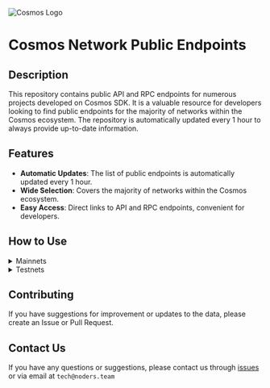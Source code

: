 ![Cosmos Logo](https://github.com/nodersteam/picture/blob/main/%D0%A1%D0%BD%D0%B8%D0%BC%D0%BE%D0%BA%20%D1%8D%D0%BA%D1%80%D0%B0%D0%BD%D0%B0%202023-07-19%20105624.png?raw=true)

# Cosmos Network Public Endpoints

## Description

This repository contains public API and RPC endpoints for numerous projects developed on Cosmos SDK. It is a valuable resource for developers looking to find public endpoints for the majority of networks within the Cosmos ecosystem. The repository is automatically updated every 1 hour to always provide up-to-date information.

## Features

- **Automatic Updates**: The list of public endpoints is automatically updated every 1 hour.
- **Wide Selection**: Covers the majority of networks within the Cosmos ecosystem.
- **Easy Access**: Direct links to API and RPC endpoints, convenient for developers.

## How to Use

<details>
  <summary>Mainnets</summary>
  
  Simply browse the mainnets section to find the public endpoints you need for main networks.

<!-- START_MAINNET -->
<details>
<summary>Agoric</summary>

- Moniker: **tncnt-eu-agoric-main-01**
- Latest block: **11150884**
- RPC: **43.157.6.74:26657**
- TxIndex: **on**

---

- Moniker: **BRAND-agoric-relayer**
- Latest block: **11150884**
- RPC: **213.239.213.142:14457**
- TxIndex: **on**

---

- Moniker: **Sentry**
- Latest block: **11150884**
- RPC: **46.166.143.91:26657**
- TxIndex: **on**

---

- Moniker: **Vagif**
- Latest block: **10253149**
- RPC: **65.109.116.50:34657**
- TxIndex: **on**

---

</details>

<details>
<summary>Aura</summary>

- Moniker: **vidulum.app**
- Latest block: **2188373**
- RPC: **208.77.197.83:27657**
- TxIndex: **on**

---

- Moniker: **AlxVoy**
- Latest block: **2188373**
- RPC: **65.109.93.152:34657**
- TxIndex: **on**

---

- Moniker: **Staketab-snap**
- Latest block: **2188373**
- RPC: **65.108.195.29:51657**
- TxIndex: **off**
- API: **65.108.195.29:1318**

---

- Moniker: **ramuchi.tech**
- Latest block: **2188373**
- RPC: **142.132.202.86:30001**
- TxIndex: **on**
- API: **142.132.202.86:1324**

---

- Moniker: **node**
- Latest block: **2188373**
- RPC: **148.251.88.145:10457**
- TxIndex: **on**

---

- Moniker: **UTSA_guide**
- Latest block: **2188373**
- RPC: **174.138.180.190:60757**
- TxIndex: **on**
- API: **174.138.180.190:1317**

---

- Moniker: **node**
- Latest block: **2188373**
- RPC: **65.108.141.109:54657**
- TxIndex: **on**
- API: **65.108.141.109:1317**

---

</details>

<!-- END_MAINNET -->
</details>

<details>
  <summary>Testnets</summary>
  
  Simply browse the testnets section to find the public endpoints you need for test networks.
<!-- START_TESTNET -->
<details>
<summary>Zetachain</summary>

```
MONIKER: NJ-rpc INDEXER: on HEIGHT: 1139747 OPEN_API: No
RPC=65.21.200.54:31657

MONIKER: blockscout_zetachain_node2 INDEXER: on HEIGHT: 1139747 OPEN_API: No
RPC=95.216.153.230:26657

MONIKER: node INDEXER: off HEIGHT: 1045200 OPEN_API: No
RPC=135.181.216.54:3111

MONIKER: zig INDEXER: on HEIGHT: 1139744 OPEN_API: Yes
RPC=135.181.115.175:26657
API_URL=135.181.115.175:1317

MONIKER: node INDEXER: on HEIGHT: 1139747 OPEN_API: No
RPC=51.75.90.106:26657

MONIKER: foreststaking INDEXER: on HEIGHT: 1139747 OPEN_API: Yes
RPC=88.218.226.79:26657
API_URL=88.218.226.79:1317

MONIKER: ttp INDEXER: on HEIGHT: 1139745 OPEN_API: No
RPC=142.132.202.87:26657

MONIKER: bm-ex44 INDEXER: on HEIGHT: 1139747 OPEN_API: No
RPC=46.4.15.110:26657

MONIKER: RockX INDEXER: off HEIGHT: 1139747 OPEN_API: Yes
RPC=141.94.214.137:26657
API_URL=141.94.214.137:1317

MONIKER: node INDEXER: on HEIGHT: 1139747 OPEN_API: No
RPC=5.9.60.44:31461

MONIKER: HashQuark INDEXER: on HEIGHT: 1139747 OPEN_API: Yes
RPC=152.32.150.236:26657
API_URL=152.32.150.236:1317

MONIKER: HashQuark INDEXER: on HEIGHT: 1139747 OPEN_API: Yes
RPC=152.32.150.236:26657
API_URL=152.32.150.236:1317

MONIKER: rocket INDEXER: on HEIGHT: 1139747 OPEN_API: No
RPC=161.97.107.122:41657

MONIKER: ProtofireDAO INDEXER: on HEIGHT: 1139747 OPEN_API: No
RPC=3.233.186.130:26657

MONIKER: node INDEXER: on HEIGHT: 1139747 OPEN_API: No
RPC=15.235.160.84:31461

MONIKER: BlockPI Network INDEXER: on HEIGHT: 1120187 OPEN_API: No
RPC=15.235.160.207:26657

MONIKER: BlockPI Network INDEXER: on HEIGHT: 1120187 OPEN_API: No
RPC=15.235.160.207:26657

MONIKER: STAKECRAFT INDEXER: on HEIGHT: 1139747 OPEN_API: Yes
RPC=65.108.124.57:25657
API_URL=65.108.124.57:1317

MONIKER: sentry0-us-east-1 INDEXER: on HEIGHT: 1139748 OPEN_API: Yes
RPC=34.239.99.239:26657
API_URL=34.239.99.239:1317

MONIKER: sentry2-us-east-1 INDEXER: on HEIGHT: 1139748 OPEN_API: Yes
RPC=18.210.106.52:26657
API_URL=18.210.106.52:1317

MONIKER: sentry1-us-east-1 INDEXER: on HEIGHT: 1139750 OPEN_API: Yes
RPC=3.218.170.198:26657
API_URL=3.218.170.198:1317

MONIKER: Yuriy78 INDEXER: on HEIGHT: 14417 OPEN_API: No
RPC=65.108.66.247:26657

MONIKER: api0 INDEXER: on HEIGHT: 4272823 OPEN_API: No
RPC=52.6.81.202:26657

MONIKER: api1 INDEXER: on HEIGHT: 4272823 OPEN_API: No
RPC=44.210.204.28:26657

MONIKER: archive1 INDEXER: on HEIGHT: 4272823 OPEN_API: No
RPC=44.212.168.142:26657

MONIKER: archive2 INDEXER: on HEIGHT: 4002153 OPEN_API: No
RPC=18.213.164.140:26657

MONIKER: archive0 INDEXER: on HEIGHT: 4272823 OPEN_API: No
RPC=35.170.251.63:26657

MONIKER: Yuriy78 INDEXER: on HEIGHT: 14417 OPEN_API: No
RPC=65.108.66.247:26657

MONIKER: api2-us-east-1 INDEXER: on HEIGHT: 4272823 OPEN_API: No
RPC=44.198.196.121:26657

MONIKER: api0-us-east-1 INDEXER: on HEIGHT: 1139753 OPEN_API: No
RPC=34.199.35.194:26657

MONIKER: sentry0-eu-west-1 INDEXER: on HEIGHT: 1139753 OPEN_API: No
RPC=54.77.180.134:26657

MONIKER: validator2 INDEXER: on HEIGHT: 4272823 OPEN_API: No
RPC=52.206.155.197:26657

MONIKER: sentry1-eu-west-1 INDEXER: on HEIGHT: 1139752 OPEN_API: No
RPC=34.253.137.241:26657

MONIKER: validator0 INDEXER: on HEIGHT: 4272823 OPEN_API: No
RPC=34.194.62.47:26657

MONIKER: validator4 INDEXER: on HEIGHT: 4272823 OPEN_API: No
RPC=34.194.74.157:26657

MONIKER: banana INDEXER: on HEIGHT: 1139753 OPEN_API: No
RPC=91.194.30.204:28657

MONIKER: sentry1-us-west-2 INDEXER: on HEIGHT: 1139753 OPEN_API: No
RPC=35.162.231.114:26657

MONIKER: validator1 INDEXER: on HEIGHT: 4272823 OPEN_API: No
RPC=3.221.179.78:26657

MONIKER: sentry1-ap-southeast-1 INDEXER: on HEIGHT: 1139752 OPEN_API: No
RPC=54.254.133.239:26657

MONIKER: validator3 INDEXER: on HEIGHT: 4272823 OPEN_API: No
RPC=54.144.102.58:26657

MONIKER: sentry0-us-west-2 INDEXER: on HEIGHT: 1139752 OPEN_API: No
RPC=44.236.174.26:26657

MONIKER: validator0 INDEXER: on HEIGHT: 4272823 OPEN_API: No
RPC=34.194.62.47:26657
```
</details>

<details>
<summary>Babylon</summary>

```
MONIKER: anaraydinli INDEXER: on HEIGHT: 567173 OPEN_API: No
RPC=65.109.232.224:31657

MONIKER: B-Harvest INDEXER: on HEIGHT: 567173 OPEN_API: No
RPC=141.95.97.28:15557

MONIKER: Nodeist INDEXER: on HEIGHT: 567173 OPEN_API: No
RPC=65.109.82.112:16457

MONIKER: Moonbridge INDEXER: off HEIGHT: 567173 OPEN_API: No
RPC=195.3.221.16:12857

MONIKER: RPC INDEXER: on HEIGHT: 567173 OPEN_API: Yes
RPC=65.108.194.111:32657
API_URL=65.108.194.111:1317

MONIKER: anaraydinli INDEXER: on HEIGHT: 567173 OPEN_API: No
RPC=65.109.232.224:31657

MONIKER: B-Harvest INDEXER: on HEIGHT: 567173 OPEN_API: No
RPC=141.95.97.28:15557

MONIKER: [NODERS]TEAM INDEXER: on HEIGHT: 567173 OPEN_API: No
RPC=49.12.84.248:16657

MONIKER: babylon INDEXER: on HEIGHT: 567176 OPEN_API: Yes
RPC=3.18.176.128:26657
API_URL=3.18.176.128:1317

MONIKER: ksalab INDEXER: on HEIGHT: 567176 OPEN_API: Yes
RPC=65.109.88.254:38657
API_URL=65.109.88.254:1317

MONIKER: UTSA_guide INDEXER: on HEIGHT: 567178 OPEN_API: No
RPC=65.108.206.118:61457

MONIKER: Validavia INDEXER: off HEIGHT: 567179 OPEN_API: No
RPC=83.53.144.175:40657
```
</details>

<details>
<summary>Quicksilver</summary>

```
MONIKER: Loona.Systems INDEXER: off HEIGHT: 1655437 OPEN_API: No
RPC=95.217.83.28:26637

MONIKER: landeros INDEXER: off HEIGHT: 1653650 OPEN_API: No
RPC=65.21.95.180:37657

MONIKER: Firstcome INDEXER: off HEIGHT: 1653650 OPEN_API: No
RPC=31.220.84.183:19657

MONIKER: testval01 INDEXER: on HEIGHT: 1655442 OPEN_API: No
RPC=65.108.13.176:26657

MONIKER: testval02 INDEXER: on HEIGHT: 1655450 OPEN_API: No
RPC=65.108.65.94:26657

MONIKER: STAVR-Service INDEXER: off HEIGHT: 1655450 OPEN_API: No
RPC=78.47.198.121:21027

MONIKER: Staketab INDEXER: on HEIGHT: 1655450 OPEN_API: Yes
RPC=65.108.204.119:31657
API_URL=65.108.204.119:1317

MONIKER: testval02 INDEXER: on HEIGHT: 1655452 OPEN_API: No
RPC=65.108.65.94:26657

MONIKER: Stakely.io INDEXER: on HEIGHT: 1655456 OPEN_API: No
RPC=65.108.79.246:26674
```
</details>

<!-- END_TESTNET -->
</details>

## Contributing

If you have suggestions for improvement or updates to the data, please create an Issue or Pull Request.

## Contact Us

If you have any questions or suggestions, please contact us through [issues](https://github.com/nodersteam/noderslabs/issues) or via email at `tech@noders.team`

